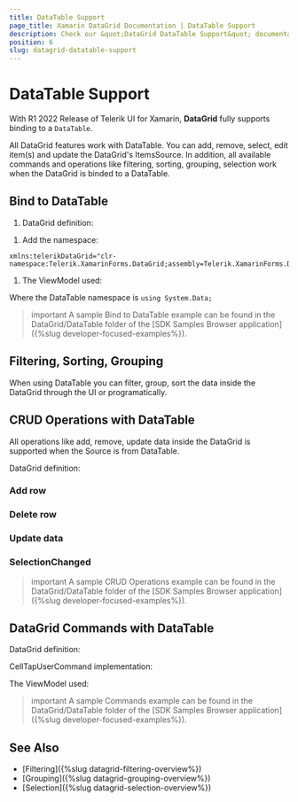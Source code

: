 ```yaml
---
title: DataTable Support
page_title: Xamarin DataGrid Documentation | DataTable Support
description: Check our &quot;DataGrid DataTable Support&quot; documentation article for Telerik DataGrid for Xamarin control.
position: 6
slug: datagrid-datatable-support
---
```


# DataTable Support

With R1 2022 Release of Telerik UI for Xamarin, **DataGrid** fully supports binding to a `DataTable`. 

All DataGrid features work with DataTable. You can add, remove, select, edit item(s) and update the DataGrid's ItemsSource. In addition, all available commands and operations like filtering, sorting, grouping, selection work when the DataGrid is binded to a DataTable. 

## Bind to DataTable

1. DataGrid definition:

 <snippet id='datagrid-datatable-binding'/>


1. Add the namespace:

 ```XAML
xmlns:telerikDataGrid="clr-namespace:Telerik.XamarinForms.DataGrid;assembly=Telerik.XamarinForms.DataGrid"
 ```

1. The ViewModel used: 

 <snippet id='datagrid-datatable-view-model'/>
 

Where the DataTable namespace is `using System.Data;`

>important A sample Bind to DataTable example can be found in the DataGrid/DataTable folder of the [SDK Samples Browser application]({%slug developer-focused-examples%}).

## Filtering, Sorting, Grouping

When using DataTable you can filter, group, sort the data inside the DataGrid through the UI or programatically.  

## CRUD Operations with DataTable

All operations like add, remove, update data inside the DataGrid is supported when the Source is from DataTable.

DataGrid definition:

<snippet id='datagrid-datatable-crud'/>

### Add row

<snippet id='datagrid-datatable-add-row'/>

### Delete row

<snippet id='datagrid-datatable-delete-data'/>

### Update data

<snippet id='datagrid-datatable-update-data'/>

### SelectionChanged

<snippet id='datagrid-datatable-selection'/>

>important A sample CRUD Operations example can be found in the DataGrid/DataTable folder of the [SDK Samples Browser application]({%slug developer-focused-examples%}).

## DataGrid Commands with DataTable

DataGrid definition:

<snippet id='datagrid-datatable-binding'/>

CellTapUserCommand implementation:

<snippet id='datagrid-commands-celltap'/>

The ViewModel used:

<snippet id='datagrid-datatable-view-model'/>

>important A sample Commands example can be found in the DataGrid/DataTable folder of the [SDK Samples Browser application]({%slug developer-focused-examples%}).

## See Also

- [Filtering]({%slug datagrid-filtering-overview%})
- [Grouping]({%slug datagrid-grouping-overview%})
- [Selection]({%slug datagrid-selection-overview%})